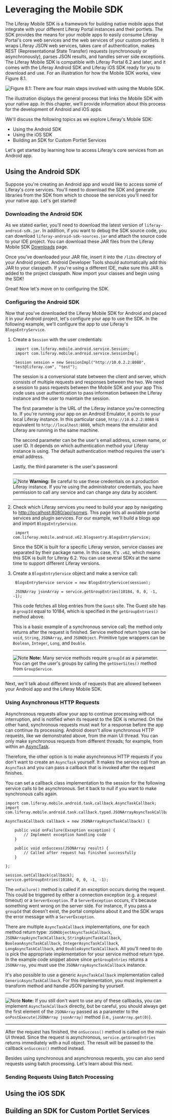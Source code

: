 
# Leveraging the Mobile SDK

The Liferay Mobile SDK is a framework for building native mobile apps that
integrate with your different Liferay Portal instances and their portlets. The
SDK provides the means for your mobile apps to easily consume Liferay Portal's
core web services and the web services of your custom portlets. It wraps Liferay
JSON web services, takes care of authentication, makes REST (Representational
State Transfer) requests (synchronously or asynchronously), parses JSON results,
and handles server side exceptions. The Liferay Mobile SDK is compatible with
Liferay Portal 6.2 and later, and it comes with the Liferay Android SDK and
Liferay iOS SDK ready for you to download and use. For an illustration for how
the Mobile SDK works, view Figure 8.1. 

![Figure 8.1: There are four main steps involved with using the Mobile SDK.](../../images/mobile-sdk-diagram.png)

The illustration displays the general process that links the Mobile SDK with
your native app. In this chapter, we'll provide information about this process
for the development of Android and iOS apps.

We'll discuss the following topics as we explore Liferay's Mobile SDK:

- Using the Android SDK
- Using the iOS SDK
- Building an SDK for Custom Portlet Services

Let's get started by learning how to access Liferay's core services from an
Android app.

## Using the Android SDK

Suppose you're creating an Android app and would like to access some of
Liferay's core services. You'll need to download the SDK and generate libraries
from the SDK from which to choose the services you'll need for your native app.
Let's get started!

### Downloading the Android SDK

As we stated earlier, you'll need to download the latest version of
`liferay-android-sdk.jar`. In addition, if you want to debug the SDK source
code, you can download `liferay-android-sdk-sources.jar` and attach the source
code to your IDE project. You can download these JAR files from the Liferay
Mobile SDK [Downloads](https://github.com/liferay/liferay-mobile-sdk/releases/)
page.

<!-- Change link once Downloads page is available on liferay.com. Bruno informed
me that the Downloads page would be within its community project page, which
will be located at https://www.liferay.com/community/liferay-projects -->

Once you've downloaded your JAR file, insert it into the `/libs` directory of
your Android project. Android Developer Tools should automatically add this JAR
to your classpath. If you're using a different IDE, make sure this JAR is added
to the project classpath. Now import your classes and begin using the SDK!

Great! Now let's move on to configuring the SDK.

### Configuring the Android SDK

Now that you've downloaded the Liferay Mobile SDK for Android and placed it in
your Android project, let's configure your app to use the SDK. In the following
example, we'll configure the app to use Liferay's `BlogsEntryService`.

1. Create a `Session` with the user credentials:

        import com.liferay.mobile.android.service.Session;
        import com.liferay.mobile.android.service.SessionImpl;

        Session session = new SessionImpl("http://10.0.2.2:8080", "test@liferay.com", "test");

    The session is a conversional state between the client and server, which
    consists of multiple requests and responses between the two. We need a
    session to pass requests between the Mobile SDK and your app This code uses
    user authentication to pass information between the Liferay instance and the
    user to maintain the session.

    The first parameter is the URL of the Liferay instance you're connecting to.
    If you're running your app on an Android Emulator, it points to your local
    Liferay instance. In this particular case, `http://10.0.2.2:8080` is
    equivalent to `http://localhost:8080`, which means the emulator and Liferay
    are running in the same machine.

    The second parameter can be the user's email address, screen name, or user
    ID. It depends on which authentication method your Liferay instance is
    using. The default authentication method requires the user's email address.

    Lastly, the third parameter is the user's password
    
    ---
    
    ![Note](../../images/tip-pen-paper.png) **Warning:** Be careful to use these
    credentials on a production Liferay instance. If you're using the
    administrator credentials, you have permission to call any service and can
    change any data by accident.
    
    ---

2. Check which Liferay services you need to build your app by navigating to
[http://localhost:8080/api/jsonws](http://localhost:8080/api/jsonws). This page
lists all available portal services and plugin services. For our example, we'll
build a blogs app and import `BlogsEntryService`.

        import com.liferay.mobile.android.v62.blogsentry.BlogsEntryService;

    Since the SDK is built for a specific Liferay version, service classes are
    separated by their package name. In this case, it's `.v62`, which means this
    SDK is built for Liferay 6.2. You can use several SDKs at the same time to
    support different Liferay versions.

3. Create a `BlogsEntryService` object and make a service call:

        BlogsEntryService service = new BlogsEntryService(session);

        JSONArray jsonArray = service.getGroupEntries(10184, 0, 0, -1, -1);

    This code fetches all blog entries from the `Guest` site. The Guest site has
    a `groupId` equal to 10184, which is specified in the `getGroupEntries()`
    method above.

    This is a basic example of a synchronous service call; the method only
    returns after the request is finished. Service method return types can be
    `void`, `String`, `JSONArray`, and `JSONObject`. Primitive type wrappers can
    be `Boolean`, `Integer`, `Long`, and `Double`.
    
    ---
    
    ![Note](../../images/tip-pen-paper.png) **Note:** Many service methods
    require `groupId` as a parameter. You can get the user's groups by calling
    the `getUserSites()` method from `GroupService`.
    
    ---

Next, we'll talk about different kinds of requests that are allowed between your
Android app and the Liferay Mobile SDK.

### Using Asynchronous HTTP Requests

Asynchronous requests allow your app to continue processing without
interruption, and is notified when its request to the SDK is returned. On the
other hand, synchronous requests must wait for a response before the app can
continue its processing. Android doesn't allow synchronous HTTP requests, like
we demonstrated above, from the main UI thread. You can only make synchronous
requests from different threads; for example, from within an
[AsyncTask](http://developer.android.com/reference/android/os/AsyncTask.html).

Therefore, the other option is to make asynchronous HTTP requests if you don't
want to create an `AsyncTask` yourself. It makes the service call from an
`AsyncTask` and you can pass a callback that is invoked after the request
finishes.

You can set a callback class implementation to the session for the following
service calls to be asynchronous. Set it back to null if you want to make
synchronous calls again.

    import com.liferay.mobile.android.task.callback.AsyncTaskCallback;
    import com.liferay.mobile.android.task.callback.typed.JSONArrayAsyncTaskCallback;

    AsyncTaskCallback callback = new JSONArrayAsyncTaskCallback() {

        public void onFailure(Exception exception) {
            // Implement exception handling code
        }

        public void onSuccess(JSONArray result) {
            // Called after request has finished successfully
        }

    };

    session.setCallback(callback);
    service.getGroupEntries(10184, 0, 0, -1, -1);

The `onFailure()` method is called if an exception occurs during the request.
This could be triggered by either a connection exception (e.g. a request
timeout) or a `ServerException`. If a `ServerException` occurs, it's because
something went wrong on the server side. For instance, if you pass a `groupId`
that doesn't exist, the portal complains about it and the SDK wraps the error
message with a `ServerException`.

There are multiple `AsyncTaskCallback` implementations, one for each method
return type: `JSONObjectAsyncTaskCallback`, `JSONArrayAsyncTackCallback`,
`StringAsyncTaskCallback`, `BooleanAsyncTaskCallback`,
`IntegerAsyncTaskCallback`, `LongAsyncTaskCallback`, and
`DoubleAsyncTaskCallback`. All you'll need to do is pick the appropriate
implementation for your service method return type. In the example code snippet
above since `getGroupEntries` returns a `JSONArray`, you must use the
`JSONArrayAsyncTaskCallback` instance.

It's also possible to use a generic `AsyncTaskCallback` implementation called
`GenericAsyncTaskCallback`. For this implementation, you must implement a
transform method and handle JSON parsing by yourself.

---

![Note](../../images/tip-pen-paper.png) **Note:** If you still don't want to use
any of these callbacks, you can implement `AsyncTaskCallback` directly, but be
careful, you should always get the first element of the `JSONArray` passed as a
parameter to the `onPostExecute(JSONArray jsonArray)` method (i.e.,
`jsonArray.get(0)`).

---

After the request has finished, the `onSuccess()` method is called on the main UI
thread. Since the request is asynchronous, `service.getGroupEntries` returns
immediately with a null object. The result will be passed to the callback
`onSuccess()` method instead.

Besides using synchronous and asynchronous requests, you can also send requests
using batch processing. Let's learn about this next.

### Sending Requests Using Batch Processing


## Using the iOS SDK


## Building an SDK for Custom Portlet Services


